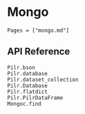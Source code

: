 # Mongo

```@contents
Pages = ["mongo.md"]
```

## API Reference

```@docs
Pilr.bson
Pilr.database
Pilr.dataset_collection
Pilr.Database
Pilr.flatdict
Pilr.PilrDataFrame
Mongoc.find
```
